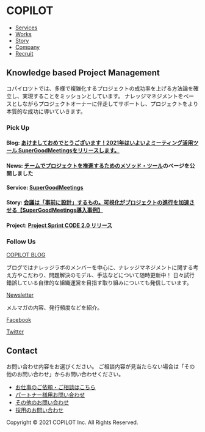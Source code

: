 # COPILOT

- [Services](service.md)
- [Works](works.md)
- [Story](contact.md)
- [Company](company.md)
- [Recruit](recruit.md)

## Knowledge based Project Management

コパイロツトでは、多様で複雑化するプロジェクトの成功率を上げる方法論を確立し、実現することをミッションとしています。
ナレッジマネジメントをベースとしながらプロジェクトオーナーに伴走してサポートし、プロジェクトをより本質的な成功に導いていきます。

### Pick Up

#### Blog: [あけましておめでとうございます！2021年はいよいよミーティング活用ツール SuperGoodMeetingsをリリースします。](https://blog.copilot.jp/entry/2021/01/04/093000)

#### News: [チームでプロジェクトを推進するためのメソッド・ツール](https://projectsprint.copilot.jp/)のページを公開しました

#### Service: [SuperGoodMeetings](https://supergoodmeetings.com/)

#### Story: [会議は「事前に設計」するもの。可視化がプロジェクトの進行を加速させる【SuperGoodMeetings導入事例】](https://note.com/sgms/n/n0064b44bbf81)

#### Project: [Project Sprint CODE 2.0 リリース](https://projectsprint.org/)

### Follow Us

[COPILOT BLOG](https://blog.copilot.jp/)

ブログではナレッジラボのメンバーを中心に、ナレッジマネジメントに関する考え方やこだわり、問題解決のモデル、手法などについて随時更新中！
日々試行錯誤している自律的な組織運営を目指す取り組みについても発信しています。

[Newsletter]()

メルマガの内容、発行頻度などを紹介。

[Facebook](https://www.facebook.com/copilot.jp)

[Twitter](https://twitter.com/copilotinc)

## Contact

お問い合わせ内容をお選びください。
ご相談内容が見当たらない場合は「その他のお問い合わせ」からお問い合わせください。

- [お仕事のご依頼・ご相談はこちら](https://copilot.jp/contact)
- [パートナー様用お問い合わせ](https://copilot.jp/contact_partner)
- [その他のお問い合わせ](https://copilot.jp/contact_other)
- [採用のお問い合わせ](recruit.md)

Copyright © 2021 COPILOT Inc. All Rights Reserved.
